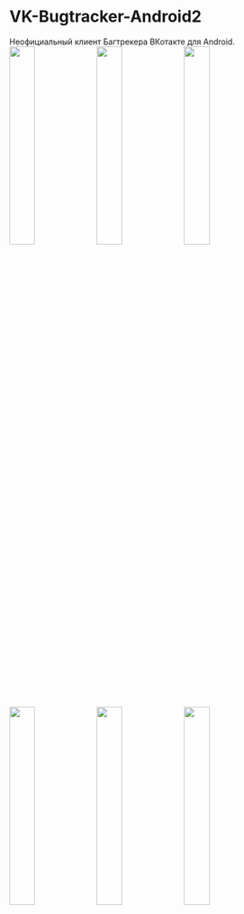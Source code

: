 # VK-Bugtracker-Android2
Неофициальный клиент Багтрекера ВКотакте для Android.
<br>
<img src="https://psv4.userapi.com/c848224/u86185582/docs/d5/bac1e53b517d/Screenshot_20191011-161112.png?extra=XTL9WorC4oW3KAvNVL1qj_7u1HlSxkf1qNUqEBvlre0Jkck1wTEdN0a59s1-YFS9E_z9MzF8z8m7PJWzgYVXZ3aYjizwLvVAXUOCv0so9h3mXbjl_fPTQDjBDTlMT_JxUPUm7eyY-jyqHQBnVyQSnQ" width="30%"></img>
<img src="https://psv4.userapi.com/c848216/u86185582/docs/d10/3331e0ec5022/Screenshot_20191011-161120.png?extra=BUtsA19a7Qrqf-_nXeVuLNkcBOLTnvy092bBysYov-7WV0z9kIsw5RO_xQ4qrbjoz6SmThinMs4jIu1EcwR4IOIaDFG6I8sLcrV6ju4zGofEA04sRkthY0d6Rw-YRXa4IeWbC9RpVpa0BG4S-WleDg" width="30%"></img>
<img src="https://psv4.userapi.com/c848328/u86185582/docs/d4/d8df1f40502e/Screenshot_20191011-161139.png?extra=3Uf_zy5SgigNz0z3sXyi30Osu6tRJd2JXkZq0gPS_eOVvB1MIpI9mmppW9YzDp5OnPSHYLP9tAkaYcWL38J38LElu_4PSWPHV-n3EmQ0tSr2GbGgyU49yFDYoqze6x80qYW_C8Rypze25CM9Sl3Nzg" width="30%"></img>
<img src="https://psv4.userapi.com/c856332/u86185582/docs/d11/23818093144e/Screenshot_20191011-161158.png?extra=7JQn4wO5i6uDp571zrNoWUSLSOiXymlIUiGCcBycNrkQvtKrlfOFeD1CQpge1LHzQMMq0zHb50Q0Qa2ITP9Q5_Bbu0IElu-jLILhEZFdo_nT-HvFL9icRoxGYeWBc4YMwlxo8e-WGG7PBRsrAZvkiQ" width="30%"></img>
<img src="https://psv4.userapi.com/c848032/u86185582/docs/d13/60866862845e/Screenshot_20191011-161203.png?extra=m0_Xe6i6Y_SsMxaOrmux3VxUPYuj8_ldbe3SwEatOR4XgXVTRyqqXr0_8UKbVKllPGqFZhS1S0TbjoVid8xmJJXPKn3KrKqDUovJYcq6edVd6hdJ7FRJxSbeCdkN4W0zb1vjFBQ1aYUfML0gaG9SgQ" width="30%"></img>
<img src="https://psv4.userapi.com/c848228/u86185582/docs/d8/ad754fbf1840/Screenshot_20191011-161148.png?extra=c5hK2yC8-Ai9lM8Psb5ANh9_bXNjWm3YFueBfgwzmOThiYIIyBzpD4fD2cziaX1pNX8sa6__oOb9Koh3G8h4ro0YtTCulpGRDlIfj-4MizQspaOplkzUXtm_yNJ4zxvkGBkxBmXDvpCSh0Eyrf9bag" width="30%"></img>

